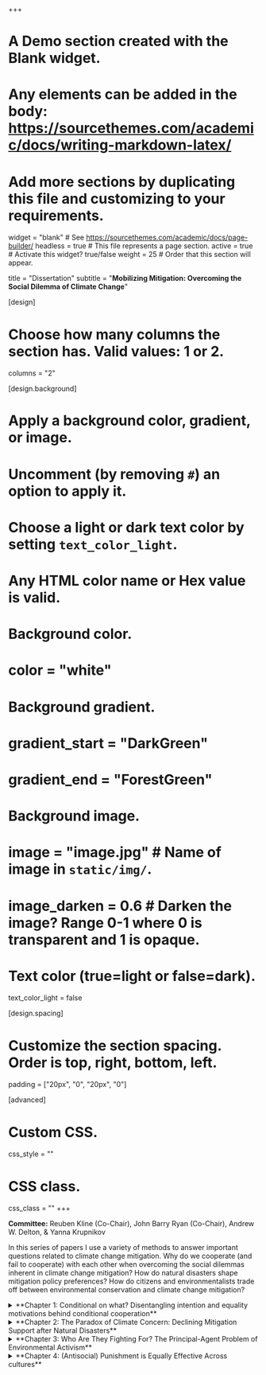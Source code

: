 +++
# A Demo section created with the Blank widget.
# Any elements can be added in the body: https://sourcethemes.com/academic/docs/writing-markdown-latex/
# Add more sections by duplicating this file and customizing to your requirements.

widget = "blank"  # See https://sourcethemes.com/academic/docs/page-builder/
headless = true  # This file represents a page section.
active = true  # Activate this widget? true/false
weight = 25  # Order that this section will appear.

title = "Dissertation"
subtitle = "**Mobilizing Mitigation: Overcoming the Social Dilemma of Climate Change**"

[design]
  # Choose how many columns the section has. Valid values: 1 or 2.
  columns = "2"

[design.background]
  # Apply a background color, gradient, or image.
  #   Uncomment (by removing `#`) an option to apply it.
  #   Choose a light or dark text color by setting `text_color_light`.
  #   Any HTML color name or Hex value is valid.

  # Background color.
  # color = "white"
  
  # Background gradient.
  # gradient_start = "DarkGreen"
  # gradient_end = "ForestGreen"
  
  # Background image.
  # image = "image.jpg"  # Name of image in `static/img/`.
  # image_darken = 0.6  # Darken the image? Range 0-1 where 0 is transparent and 1 is opaque.

  # Text color (true=light or false=dark).
  text_color_light = false

[design.spacing]
  # Customize the section spacing. Order is top, right, bottom, left.
  padding = ["20px", "0", "20px", "0"]

[advanced]
 # Custom CSS. 
 css_style = ""
 
 # CSS class.
 css_class = ""
+++

**Committee:** Reuben Kline (Co-Chair), John Barry Ryan (Co-Chair), Andrew W. Delton, & Yanna Krupnikov

In this series of papers I use a variety of methods to answer important questions related to climate change mitigation. Why do we cooperate (and fail to cooperate) with each other when overcoming the social dilemmas inherent in climate change mitigation? How do natural disasters shape mitigation policy preferences? How do citizens and environmentalists trade off between environmental conservation and climate change mitigation? 

<details>
  <summary>**Chapter 1: Conditional on what? Disentangling intention and equality motivations behind conditional cooperation**</summary>

Why citizens engage in costly political participation is one of the most persistent puzzles in political science. They overcome collective action problems, for example by voting, turning out to protest, and paying the costs of climate change mitigation. Extensive work using public goods games show conditional cooperators, those who cooperate with other cooperators, are critical to overcoming such dilemmas, but what motivates these cooperators? Are they swayed because they perceive those around them to have good intentions? Or are they driven by general concerns for equality? Using a novel incentivized experiment, I find positive intentions sustain conditional cooperation, not a desire to maintain an equitable distribution of resources. I use the results of this study to construct a novel model of conditional cooperation in N-player social dilemmas and discuss implications for research on political behavior. 

*Poster presented at the 2019 CSAP American Politics Conference*
*Paper presented at the 2019 EITM Summer Institute* 

</details>

<details>
  <summary>**Chapter 2: The Paradox of Climate Concern: Declining Mitigation Support after Natural Disasters**</summary>

Can people respond to political shocks with appropriate policy preferences? I argue that citizens struggle to link their experiences with political shocks to appropriate political attitudes, unless this link is made explicit. Furthermore, I argue shocks don’t only force citizens to consider how to respond to the shock, but activate competing considerations with can lead to counterintuitive and counterproductive policy preferences. I focus on the case of exposure to natural disasters and belief in climate change. Leveraging Hurricane Sandy and Hurricane Matthew as natural experiments, I find that exposure to hurricanes has no effect on belief in climate change, but that it significantly decreases support for a key mitigation technology: nuclear power. I then propose an experiment to disentangle the mechanism driving decreased nuclear power support, testing whether the decline in support is due a rational fear of nuclear plant damage in the wake of Hurricane Sandy, or if exposure to a low probability disaster like a hurricane makes people more concerned about other similar disasters like those associated with nuclear power. This work indicates that while personal experiences may help people update their beliefs, the path from personal experience to policy preferences is complex and undermined by other considerations activated by disasters.

</details>

<details>
  <summary>**Chapter 3: Who Are They Fighting For? The Principal-Agent Problem of Environmental Activism**</summary>

For activists to overcome the problem of low political participation they must not only be able to affect policy change, but they must do so in a way that is consistent with the preferences of the communities they represent. This creates a principal-agent problem between those who hold an issue position and the activists who lobby for related policies. In this paper, I illustrate this principal-agent problem using the case of climate change mitigation. In this instance, the principals are those who support climate change mitigation policies but are not politically active, while the agents are environmentalists. In order for environmentalists to serve as effective agents for those who support climate change mitigation, three conditions must be met. First, there actually have to be individuals who identify as environmentalists. Second, these environmentalists must be mobilized and participate in politics. Finally, they need to advocate for climate change mitigation policies. Using both nationally representative survey results and experimental evidence from a student sample, I show that while environmentalists exist and are indeed politically active, they prioritize environmental conservation over climate change mitigation. 

</details>

<details>
  <summary>**Chapter 4: (Antisocial) Punishment is Equally Effective Across cultures**</summary>

A stable minority of individuals engage in antisocial punishment: inflicting costs on cooperators. Computational models suggest this undermines the evolution of cooperative strategies, and there appears to be massive cross-cultural variability in punishment behavior. Using data from existing work which conducted public goods games in industrialized countries throughout the world (Herrmann, Thöni, and Gächter 2008), I find this isn’t the case. Antisocial punishment is as effective as any other form of punishment in increasing cooperation. Furthermore, the relationship between how much someone cooperates and how much they are punished does not vary across cultures. Instead, this apparent variability is a downstream byproduct of variability in people’s willingness to cooperate. This suggests that future work should focus on why first order defectors are willing to engage in second order cooperation 

</details>





